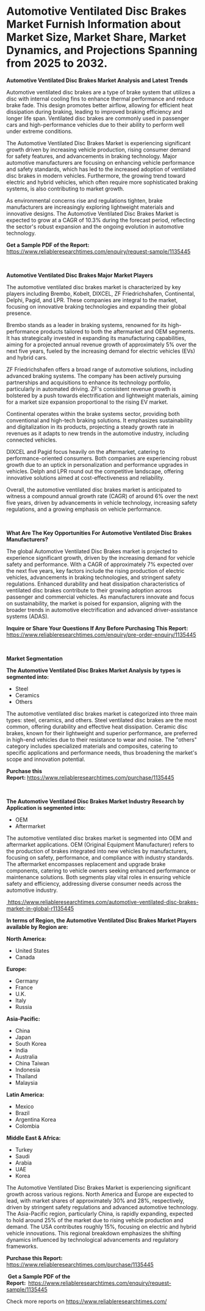<p><h1>Automotive Ventilated Disc Brakes Market Furnish Information about Market Size, Market Share, Market Dynamics, and Projections Spanning from 2025 to 2032.</h1></p><p><strong>Automotive Ventilated Disc Brakes Market Analysis and Latest Trends</strong></p>
<p><p>Automotive ventilated disc brakes are a type of brake system that utilizes a disc with internal cooling fins to enhance thermal performance and reduce brake fade. This design promotes better airflow, allowing for efficient heat dissipation during braking, leading to improved braking efficiency and longer life span. Ventilated disc brakes are commonly used in passenger cars and high-performance vehicles due to their ability to perform well under extreme conditions.</p><p>The Automotive Ventilated Disc Brakes Market is experiencing significant growth driven by increasing vehicle production, rising consumer demand for safety features, and advancements in braking technology. Major automotive manufacturers are focusing on enhancing vehicle performance and safety standards, which has led to the increased adoption of ventilated disc brakes in modern vehicles. Furthermore, the growing trend toward electric and hybrid vehicles, which often require more sophisticated braking systems, is also contributing to market growth.</p><p>As environmental concerns rise and regulations tighten, brake manufacturers are increasingly exploring lightweight materials and innovative designs. The Automotive Ventilated Disc Brakes Market is expected to grow at a CAGR of 10.3% during the forecast period, reflecting the sector's robust expansion and the ongoing evolution in automotive technology.</p></p>
<p><strong>Get a Sample PDF of the Report:&nbsp;</strong> <a href="https://www.reliableresearchtimes.com/enquiry/request-sample/1135445?utm_campaign=2196&utm_medium=2&utm_source=Github&utm_content=ia&utm_term=25032025&utm_id=automotive-ventilated-disc-brakes">https://www.reliableresearchtimes.com/enquiry/request-sample/1135445</a></p>
<p>&nbsp;</p>
<p><strong>Automotive Ventilated Disc Brakes Major Market Players</strong></p>
<p><p>The automotive ventilated disc brakes market is characterized by key players including Brembo, Kobelt, DIXCEL, ZF Friedrichshafen, Continental, Delphi, Pagid, and LPR. These companies are integral to the market, focusing on innovative braking technologies and expanding their global presence.</p><p>Brembo stands as a leader in braking systems, renowned for its high-performance products tailored to both the aftermarket and OEM segments. It has strategically invested in expanding its manufacturing capabilities, aiming for a projected annual revenue growth of approximately 5% over the next five years, fueled by the increasing demand for electric vehicles (EVs) and hybrid cars.</p><p>ZF Friedrichshafen offers a broad range of automotive solutions, including advanced braking systems. The company has been actively pursuing partnerships and acquisitions to enhance its technology portfolio, particularly in automated driving. ZF's consistent revenue growth is bolstered by a push towards electrification and lightweight materials, aiming for a market size expansion proportional to the rising EV market.</p><p>Continental operates within the brake systems sector, providing both conventional and high-tech braking solutions. It emphasizes sustainability and digitalization in its products, projecting a steady growth rate in revenues as it adapts to new trends in the automotive industry, including connected vehicles.</p><p>DIXCEL and Pagid focus heavily on the aftermarket, catering to performance-oriented consumers. Both companies are experiencing robust growth due to an uptick in personalization and performance upgrades in vehicles. Delph and LPR round out the competitive landscape, offering innovative solutions aimed at cost-effectiveness and reliability.</p><p>Overall, the automotive ventilated disc brakes market is anticipated to witness a compound annual growth rate (CAGR) of around 6% over the next five years, driven by advancements in vehicle technology, increasing safety regulations, and a growing emphasis on vehicle performance.</p></p>
<p>&nbsp;</p>
<p><strong>What Are The Key Opportunities For Automotive Ventilated Disc Brakes Manufacturers?</strong></p>
<p><p>The global Automotive Ventilated Disc Brakes market is projected to experience significant growth, driven by the increasing demand for vehicle safety and performance. With a CAGR of approximately 7% expected over the next five years, key factors include the rising production of electric vehicles, advancements in braking technologies, and stringent safety regulations. Enhanced durability and heat dissipation characteristics of ventilated disc brakes contribute to their growing adoption across passenger and commercial vehicles. As manufacturers innovate and focus on sustainability, the market is poised for expansion, aligning with the broader trends in automotive electrification and advanced driver-assistance systems (ADAS).</p></p>
<p><strong>Inquire or Share Your Questions If Any Before Purchasing This Report:</strong> <a href="https://www.reliableresearchtimes.com/enquiry/pre-order-enquiry/1135445?utm_campaign=2196&utm_medium=2&utm_source=Github&utm_content=ia&utm_term=25032025&utm_id=automotive-ventilated-disc-brakes">https://www.reliableresearchtimes.com/enquiry/pre-order-enquiry/1135445</a></p>
<p>&nbsp;</p>
<p><strong>Market Segmentation</strong></p>
<p><strong>The Automotive Ventilated Disc Brakes Market Analysis by types is segmented into:</strong></p>
<p><ul><li>Steel</li><li>Ceramics</li><li>Others</li></ul></p>
<p><p>The automotive ventilated disc brakes market is categorized into three main types: steel, ceramics, and others. Steel ventilated disc brakes are the most common, offering durability and effective heat dissipation. Ceramic disc brakes, known for their lightweight and superior performance, are preferred in high-end vehicles due to their resistance to wear and noise. The "others" category includes specialized materials and composites, catering to specific applications and performance needs, thus broadening the market's scope and innovation potential.</p></p>
<p><strong>Purchase this Report:&nbsp;</strong><a href="https://www.reliableresearchtimes.com/purchase/1135445?utm_campaign=2196&utm_medium=2&utm_source=Github&utm_content=ia&utm_term=25032025&utm_id=automotive-ventilated-disc-brakes">https://www.reliableresearchtimes.com/purchase/1135445</a></p>
<p>&nbsp;</p>
<p><strong>The Automotive Ventilated Disc Brakes Market Industry Research by Application is segmented into:</strong></p>
<p><ul><li>OEM</li><li>Aftermarket</li></ul></p>
<p><p>The automotive ventilated disc brakes market is segmented into OEM and aftermarket applications. OEM (Original Equipment Manufacturer) refers to the production of brakes integrated into new vehicles by manufacturers, focusing on safety, performance, and compliance with industry standards. The aftermarket encompasses replacement and upgrade brake components, catering to vehicle owners seeking enhanced performance or maintenance solutions. Both segments play vital roles in ensuring vehicle safety and efficiency, addressing diverse consumer needs across the automotive industry.</p></p>
<p><a href="https://www.reliableresearchtimes.com/automotive-ventilated-disc-brakes-market-in-global-r1135445?utm_campaign=2196&utm_medium=2&utm_source=Github&utm_content=ia&utm_term=25032025&utm_id=automotive-ventilated-disc-brakes">&nbsp;https://www.reliableresearchtimes.com/automotive-ventilated-disc-brakes-market-in-global-r1135445</a></p>
<p><strong>In terms of Region, the Automotive Ventilated Disc Brakes Market Players available by Region are:</strong></p>
<p>
    <p> <strong> North America: </strong>
        <ul>
            <li>United States</li>
            <li>Canada</li>
        </ul>
        </p> 
    <p> <strong> Europe: </strong>
        <ul>
            <li>Germany</li>
            <li>France</li>
            <li>U.K.</li>
            <li>Italy</li>
            <li>Russia</li>
        </ul>
        </p> 
    <p> <strong> Asia-Pacific: </strong>
        <ul>
            <li>China</li>
            <li>Japan</li>
            <li>South Korea</li>
            <li>India</li>
            <li>Australia</li>
            <li>China Taiwan</li>
            <li>Indonesia</li>
            <li>Thailand</li>
            <li>Malaysia</li>
        </ul>
        </p> 
    <p> <strong> Latin America: </strong>
        <ul>
            <li>Mexico</li>
            <li>Brazil</li>
            <li>Argentina Korea</li>
            <li>Colombia</li>
        </ul>
        </p> 
    <p> <strong> Middle East & Africa: </strong>
        <ul>
            <li>Turkey</li>
            <li>Saudi</li>
            <li>Arabia</li>
            <li>UAE</li>
            <li>Korea</li>
        </ul>
    </p>
    </p>
<p><p>The Automotive Ventilated Disc Brakes Market is experiencing significant growth across various regions. North America and Europe are expected to lead, with market shares of approximately 30% and 28%, respectively, driven by stringent safety regulations and advanced automotive technology. The Asia-Pacific region, particularly China, is rapidly expanding, expected to hold around 25% of the market due to rising vehicle production and demand. The USA contributes roughly 15%, focusing on electric and hybrid vehicle innovations. This regional breakdown emphasizes the shifting dynamics influenced by technological advancements and regulatory frameworks.</p></p>
<p><strong>Purchase this Report: </strong><a href="https://www.reliableresearchtimes.com/purchase/1135445?utm_campaign=2196&utm_medium=2&utm_source=Github&utm_content=ia&utm_term=25032025&utm_id=automotive-ventilated-disc-brakes">https://www.reliableresearchtimes.com/purchase/1135445</a></p>
<p>&nbsp;<strong>Get a Sample PDF of the Report:&nbsp;&nbsp;</strong><a href="https://www.reliableresearchtimes.com/enquiry/request-sample/1135445?utm_campaign=2196&utm_medium=2&utm_source=Github&utm_content=ia&utm_term=25032025&utm_id=automotive-ventilated-disc-brakes">https://www.reliableresearchtimes.com/enquiry/request-sample/1135445</a></p>
<p><strong></strong></p>
<p>Check more reports on <a href="https://www.reliableresearchtimes.com/?utm_campaign=2196&utm_medium=2&utm_source=Github&utm_content=ia&utm_term=25032025&utm_id=automotive-ventilated-disc-brakes">https://www.reliableresearchtimes.com/</a></p>